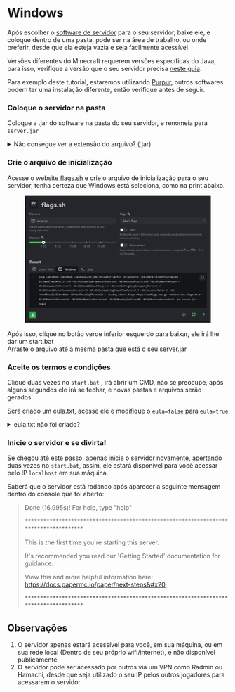 # Windows

Após escolher o [software de servidor](../softwares-de-servidor/) para o seu servidor, baixe ele, e coloque dentro de uma pasta, pode ser na área de trabalho, ou onde preferir, desde que ela esteja vazia e seja facilmente acessível.

Versões diferentes do Minecraft requerem versões específicas do Java, para isso, verifique a versão que o seu servidor precisa [neste guia](../../materiais-recursos/java-classes.md).

Para exemplo deste tutorial, estaremos utilizando [Purpur](https://purpurmc.org/), outros softwares podem ter uma instalação diferente, então verifique antes de seguir.

### Coloque o servidor na pasta

Coloque a .jar do software na pasta do seu servidor, e renomeia para `server.jar` &#x20;

<details>

<summary>Não consegue ver a extensão do arquivo? (.jar)</summary>

![](../../.gitbook/assets/explorer\_HzvxKVaW45.png)

Clique em Visualizar, depois Mostrar e seleciona as Exntesões do arquivo, dentro do seu explorador de arquivos

</details>

### Crie o arquivo de inicialização

Acesse o website[ flags.sh](https://flags.sh/) e crie o arquivo de inicialização para o seu servidor, tenha certeza que Windows está seleciona, como na print abaixo.

<figure><img src="../../.gitbook/assets/firefox_qAb32ftfHp.png" alt=""><figcaption></figcaption></figure>

Após isso, clique no botão verde inferior esquerdo para baixar, ele irá lhe dar um start.bat\
Arraste o arquivo até a mesma pasta que está o seu server.jar

### Aceite os termos e condições

Clique duas vezes no `start.bat` , irá abrir um CMD, não se preocupe, após alguns segundos ele irá se fechar, e novas pastas e arquivos serão gerados.

Será criado um eula.txt, acesse ele e modifique o `eula=false` para `eula=true`

<details>

<summary>eula.txt não foi criado?</summary>

Caso o eula.txt não foi criado, significa que houve algum erro na inicialização do servidor, para isso, edite o seu `start.bat` e coloque, no final, em uma nova linha, a palavra `PAUSE` e inicie o servidor novamente.

Assim, o erro que estiver sendo causado estará no cmd aberto, e poderá pesquisar uma resolução, muito provavelmente, o erro será sobre a versão do Java, veja [este guia](../../materiais-recursos/java-classes.md) para a resolução

</details>

### Inicie o servidor e se divirta!

Se chegou até este passo, apenas inicie o servidor novamente, apertando duas vezes no `start.bat`, assim, ele estará disponível para você acessar pelo IP `localhost` em sua máquina.

Saberá que o servidor está rodando após aparecer a seguinte mensagem dentro do console que foi aberto:

> Done (16.995s)! For help, type "help"
>
> \*\*\*\*\*\*\*\*\*\*\*\*\*\*\*\*\*\*\*\*\*\*\*\*\*\*\*\*\*\*\*\*\*\*\*\*\*\*\*\*\*\*\*\*\*\*\*\*\*\*\*\*\*\*\*\*\*\*\*\*\*\*\*\*\*\*\*\*\*\*\*\*\*\*\*\*\*\*\*\*\*\*\*\*\*&#x20;
>
> This is the first time you're starting this server.&#x20;
>
> It's recommended you read our 'Getting Started' documentation for guidance.&#x20;
>
> View this and more helpful information here: https://docs.papermc.io/paper/next-steps&#x20;
>
> \*\*\*\*\*\*\*\*\*\*\*\*\*\*\*\*\*\*\*\*\*\*\*\*\*\*\*\*\*\*\*\*\*\*\*\*\*\*\*\*\*\*\*\*\*\*\*\*\*\*\*\*\*\*\*\*\*\*\*\*\*\*\*\*\*\*\*\*\*\*\*\*\*\*\*\*\*\*\*\*\*\*\*\*\*

## Observações

1. O servidor apenas estará acessível para você, em sua máquina, ou em sua rede local (Dentro de seu próprio wifi/internet), e não disponível publicamente.
2. O servidor pode ser acessado por outros via um VPN como Radmin ou Hamachi, desde que seja utilizado o seu IP pelos outros jogadores para acessarem o servidor.
